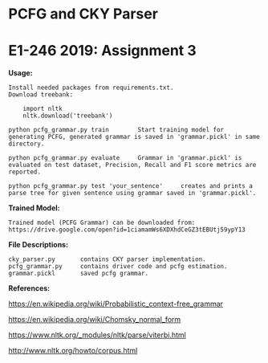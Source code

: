 # PCFG and CKY Parser

# E1-246 2019: Assignment 3

**Usage:**

    Install needed packages from requirements.txt.
    Download treebank:
    
        import nltk
        nltk.download('treebank')

    python pcfg_grammar.py train        Start training model for generating PCFG, generated grammar is saved in 'grammar.pickl' in same directory.

    python pcfg_grammar.py evaluate     Grammar in 'grammar.pickl' is evaluated on test dataset, Precision, Recall and F1 score metrics are reported. 
                     
    python pcfg_grammar.py test 'your_sentence'     creates and prints a parse tree for given sentence using grammar saved in 'grammar.pickl'. 

**Trained Model:**

    Trained model (PCFG Grammar) can be downloaded from: https://drive.google.com/open?id=1ciamamWs6XDXhdCeGZ3tEBUtj59ypY13
    
**File Descriptions:**

    cky_parser.py       contains CKY parser implementation.
    pcfg_grammar.py     contains driver code and pcfg estimation.
    grammar.pickl       saved pcfg grammar.
     
**References:**

https://en.wikipedia.org/wiki/Probabilistic_context-free_grammar

https://en.wikipedia.org/wiki/Chomsky_normal_form

https://www.nltk.org/_modules/nltk/parse/viterbi.html

http://www.nltk.org/howto/corpus.html
